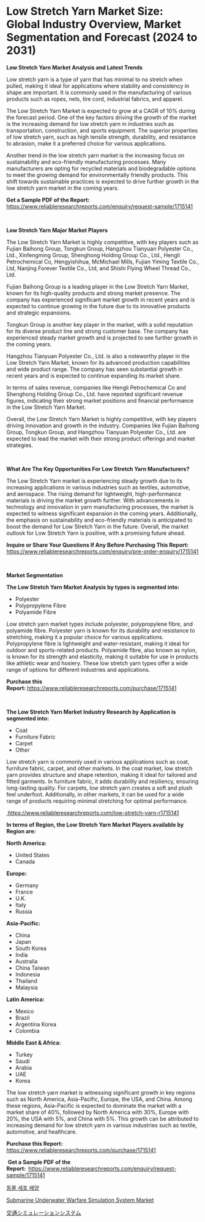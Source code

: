 <p><h1>Low Stretch Yarn Market Size: Global Industry Overview, Market Segmentation and Forecast (2024 to 2031)</h1></p><p><strong>Low Stretch Yarn Market Analysis and Latest Trends</strong></p>
<p><p>Low stretch yarn is a type of yarn that has minimal to no stretch when pulled, making it ideal for applications where stability and consistency in shape are important. It is commonly used in the manufacturing of various products such as ropes, nets, tire cord, industrial fabrics, and apparel.</p><p>The Low Stretch Yarn Market is expected to grow at a CAGR of 10% during the forecast period. One of the key factors driving the growth of the market is the increasing demand for low stretch yarn in industries such as transportation, construction, and sports equipment. The superior properties of low stretch yarn, such as high tensile strength, durability, and resistance to abrasion, make it a preferred choice for various applications.</p><p>Another trend in the low stretch yarn market is the increasing focus on sustainability and eco-friendly manufacturing processes. Many manufacturers are opting for recycled materials and biodegradable options to meet the growing demand for environmentally friendly products. This shift towards sustainable practices is expected to drive further growth in the low stretch yarn market in the coming years.</p></p>
<p><strong>Get a Sample PDF of the Report:&nbsp;</strong> <a href="https://www.reliableresearchreports.com/enquiry/request-sample/1715141">https://www.reliableresearchreports.com/enquiry/request-sample/1715141</a></p>
<p>&nbsp;</p>
<p><strong>Low Stretch Yarn Major Market Players</strong></p>
<p><p>The Low Stretch Yarn Market is highly competitive, with key players such as Fujian Baihong Group, Tongkun Group, Hangzhou Tianyuan Polyester Co., Ltd., Xinfengming Group, Shenghong Holding Group Co., Ltd., Hengli Petrochemical Co, Hengyishihua, McMichael Mills, Fujian Yiming Textile Co., Ltd, Nanjing Forever Textile Co., Ltd, and Shishi Flying Wheel Thread Co., Ltd. </p><p>Fujian Baihong Group is a leading player in the Low Stretch Yarn Market, known for its high-quality products and strong market presence. The company has experienced significant market growth in recent years and is expected to continue growing in the future due to its innovative products and strategic expansions.</p><p>Tongkun Group is another key player in the market, with a solid reputation for its diverse product line and strong customer base. The company has experienced steady market growth and is projected to see further growth in the coming years.</p><p>Hangzhou Tianyuan Polyester Co., Ltd. is also a noteworthy player in the Low Stretch Yarn Market, known for its advanced production capabilities and wide product range. The company has seen substantial growth in recent years and is expected to continue expanding its market share.</p><p>In terms of sales revenue, companies like Hengli Petrochemical Co and Shenghong Holding Group Co., Ltd. have reported significant revenue figures, indicating their strong market positions and financial performance in the Low Stretch Yarn Market.</p><p>Overall, the Low Stretch Yarn Market is highly competitive, with key players driving innovation and growth in the industry. Companies like Fujian Baihong Group, Tongkun Group, and Hangzhou Tianyuan Polyester Co., Ltd. are expected to lead the market with their strong product offerings and market strategies.</p></p>
<p>&nbsp;</p>
<p><strong>What Are The Key Opportunities For Low Stretch Yarn Manufacturers?</strong></p>
<p><p>The Low Stretch Yarn market is experiencing steady growth due to its increasing applications in various industries such as textiles, automotive, and aerospace. The rising demand for lightweight, high-performance materials is driving the market growth further. With advancements in technology and innovation in yarn manufacturing processes, the market is expected to witness significant expansion in the coming years. Additionally, the emphasis on sustainability and eco-friendly materials is anticipated to boost the demand for Low Stretch Yarn in the future. Overall, the market outlook for Low Stretch Yarn is positive, with a promising future ahead.</p></p>
<p><strong>Inquire or Share Your Questions If Any Before Purchasing This Report:</strong> <a href="https://www.reliableresearchreports.com/enquiry/pre-order-enquiry/1715141">https://www.reliableresearchreports.com/enquiry/pre-order-enquiry/1715141</a></p>
<p>&nbsp;</p>
<p><strong>Market Segmentation</strong></p>
<p><strong>The Low Stretch Yarn Market Analysis by types is segmented into:</strong></p>
<p><ul><li>Polyester</li><li>Polypropylene Fibre</li><li>Polyamide Fibre</li></ul></p>
<p><p>Low stretch yarn market types include polyester, polypropylene fibre, and polyamide fibre. Polyester yarn is known for its durability and resistance to stretching, making it a popular choice for various applications. Polypropylene fibre is lightweight and water-resistant, making it ideal for outdoor and sports-related products. Polyamide fibre, also known as nylon, is known for its strength and elasticity, making it suitable for use in products like athletic wear and hosiery. These low stretch yarn types offer a wide range of options for different industries and applications.</p></p>
<p><strong>Purchase this Report:&nbsp;</strong><a href="https://www.reliableresearchreports.com/purchase/1715141">https://www.reliableresearchreports.com/purchase/1715141</a></p>
<p>&nbsp;</p>
<p><strong>The Low Stretch Yarn Market Industry Research by Application is segmented into:</strong></p>
<p><ul><li>Coat</li><li>Furniture Fabric</li><li>Carpet</li><li>Other</li></ul></p>
<p><p>Low stretch yarn is commonly used in various applications such as coat, furniture fabric, carpet, and other markets. In the coat market, low stretch yarn provides structure and shape retention, making it ideal for tailored and fitted garments. In furniture fabric, it adds durability and resiliency, ensuring long-lasting quality. For carpets, low stretch yarn creates a soft and plush feel underfoot. Additionally, in other markets, it can be used for a wide range of products requiring minimal stretching for optimal performance.</p></p>
<p><a href="https://www.reliableresearchreports.com/low-stretch-yarn-r1715141">&nbsp;https://www.reliableresearchreports.com/low-stretch-yarn-r1715141</a></p>
<p><strong>In terms of Region, the Low Stretch Yarn Market Players available by Region are:</strong></p>
<p>
    <p> <strong> North America: </strong>
        <ul>
            <li>United States</li>
            <li>Canada</li>
        </ul>
        </p> 
    <p> <strong> Europe: </strong>
        <ul>
            <li>Germany</li>
            <li>France</li>
            <li>U.K.</li>
            <li>Italy</li>
            <li>Russia</li>
        </ul>
        </p> 
    <p> <strong> Asia-Pacific: </strong>
        <ul>
            <li>China</li>
            <li>Japan</li>
            <li>South Korea</li>
            <li>India</li>
            <li>Australia</li>
            <li>China Taiwan</li>
            <li>Indonesia</li>
            <li>Thailand</li>
            <li>Malaysia</li>
        </ul>
        </p> 
    <p> <strong> Latin America: </strong>
        <ul>
            <li>Mexico</li>
            <li>Brazil</li>
            <li>Argentina Korea</li>
            <li>Colombia</li>
        </ul>
        </p> 
    <p> <strong> Middle East & Africa: </strong>
        <ul>
            <li>Turkey</li>
            <li>Saudi</li>
            <li>Arabia</li>
            <li>UAE</li>
            <li>Korea</li>
        </ul>
    </p>
    </p>
<p><p>The low stretch yarn market is witnessing significant growth in key regions such as North America, Asia-Pacific, Europe, the USA, and China. Among these regions, Asia-Pacific is expected to dominate the market with a market share of 40%, followed by North America with 30%, Europe with 20%, the USA with 5%, and China with 5%. This growth can be attributed to increasing demand for low stretch yarn in various industries such as textile, automotive, and healthcare.</p></p>
<p><strong>Purchase this Report: </strong><a href="https://www.reliableresearchreports.com/purchase/1715141">https://www.reliableresearchreports.com/purchase/1715141</a></p>
<p>&nbsp;<strong>Get a Sample PDF of the Report:&nbsp;&nbsp;</strong><a href="https://www.reliableresearchreports.com/enquiry/request-sample/1715141">https://www.reliableresearchreports.com/enquiry/request-sample/1715141</a></p>
<p><strong></strong></p>
<p><p><a href="https://github.com/vdhdwjyp90142/Market-Research-Report-List-3/blob/main/9527878772.md">동물 세포 배양</a></p><p><a href="https://issuu.com/reportprime-2/docs/submarine-underwater-warfare-simulation-system-mar">Submarine Underwater Warfare Simulation System Market</a></p><p><a href="https://github.com/sghwr779811674/Market-Research-Report-List-3/blob/main/5192360185483.md">交通シミュレーションシステム</a></p></p>